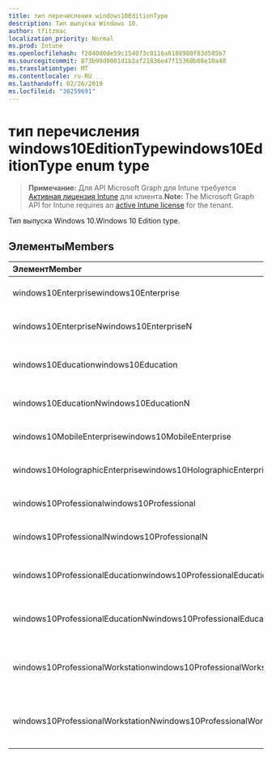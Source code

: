 ```yaml
---
title: тип перечисления windows10EditionType
description: Тип выпуска Windows 10.
author: tfitzmac
localization_priority: Normal
ms.prod: Intune
ms.openlocfilehash: f2840d0de59c154073c0116a6188980f83d585b7
ms.sourcegitcommit: 873b99d9001d1b2af21836e47f15360b08e10a40
ms.translationtype: MT
ms.contentlocale: ru-RU
ms.lasthandoff: 02/26/2019
ms.locfileid: "30259691"
---
```

# <a name="windows10editiontype-enum-type"></a><span data-ttu-id="30f71-103">тип перечисления windows10EditionType</span><span class="sxs-lookup"><span data-stu-id="30f71-103">windows10EditionType enum type</span></span>

> <span data-ttu-id="30f71-104">**Примечание:** Для API Microsoft Graph для Intune требуется [Активная лицензия Intune](https://go.microsoft.com/fwlink/?linkid=839381) для клиента.</span><span class="sxs-lookup"><span data-stu-id="30f71-104">**Note:** The Microsoft Graph API for Intune requires an [active Intune license](https://go.microsoft.com/fwlink/?linkid=839381) for the tenant.</span></span>

<span data-ttu-id="30f71-105">Тип выпуска Windows 10.</span><span class="sxs-lookup"><span data-stu-id="30f71-105">Windows 10 Edition type.</span></span>

## <a name="members"></a><span data-ttu-id="30f71-106">Элементы</span><span class="sxs-lookup"><span data-stu-id="30f71-106">Members</span></span>
|<span data-ttu-id="30f71-107">Элемент</span><span class="sxs-lookup"><span data-stu-id="30f71-107">Member</span></span>|<span data-ttu-id="30f71-108">Значение</span><span class="sxs-lookup"><span data-stu-id="30f71-108">Value</span></span>|<span data-ttu-id="30f71-109">Описание</span><span class="sxs-lookup"><span data-stu-id="30f71-109">Description</span></span>|
|:---|:---|:---|
|<span data-ttu-id="30f71-110">windows10Enterprise</span><span class="sxs-lookup"><span data-stu-id="30f71-110">windows10Enterprise</span></span>|<span data-ttu-id="30f71-111">нуль</span><span class="sxs-lookup"><span data-stu-id="30f71-111">0</span></span>|<span data-ttu-id="30f71-112">Windows 10 Корпоративная</span><span class="sxs-lookup"><span data-stu-id="30f71-112">Windows 10 Enterprise</span></span>|
|<span data-ttu-id="30f71-113">windows10EnterpriseN</span><span class="sxs-lookup"><span data-stu-id="30f71-113">windows10EnterpriseN</span></span>|<span data-ttu-id="30f71-114">1,1</span><span class="sxs-lookup"><span data-stu-id="30f71-114">1</span></span>|<span data-ttu-id="30f71-115">Windows 10 Ентерприсен</span><span class="sxs-lookup"><span data-stu-id="30f71-115">Windows 10 EnterpriseN</span></span>|
|<span data-ttu-id="30f71-116">windows10Education</span><span class="sxs-lookup"><span data-stu-id="30f71-116">windows10Education</span></span>|<span data-ttu-id="30f71-117">2</span><span class="sxs-lookup"><span data-stu-id="30f71-117">2</span></span>|<span data-ttu-id="30f71-118">Windows 10 для образовательных учреждений</span><span class="sxs-lookup"><span data-stu-id="30f71-118">Windows 10 Education</span></span>|
|<span data-ttu-id="30f71-119">windows10EducationN</span><span class="sxs-lookup"><span data-stu-id="30f71-119">windows10EducationN</span></span>|<span data-ttu-id="30f71-120">4</span><span class="sxs-lookup"><span data-stu-id="30f71-120">3</span></span>|<span data-ttu-id="30f71-121">Windows 10 Едукатионн</span><span class="sxs-lookup"><span data-stu-id="30f71-121">Windows 10 EducationN</span></span>|
|<span data-ttu-id="30f71-122">windows10MobileEnterprise</span><span class="sxs-lookup"><span data-stu-id="30f71-122">windows10MobileEnterprise</span></span>|<span data-ttu-id="30f71-123">4</span><span class="sxs-lookup"><span data-stu-id="30f71-123">4</span></span>|<span data-ttu-id="30f71-124">Windows 10 Mobile корпоративный</span><span class="sxs-lookup"><span data-stu-id="30f71-124">Windows 10 Mobile Enterprise</span></span>|
|<span data-ttu-id="30f71-125">windows10HolographicEnterprise</span><span class="sxs-lookup"><span data-stu-id="30f71-125">windows10HolographicEnterprise</span></span>|<span data-ttu-id="30f71-126">17:00</span><span class="sxs-lookup"><span data-stu-id="30f71-126">5</span></span>|<span data-ttu-id="30f71-127">Windows 10 holographic Корпоративная</span><span class="sxs-lookup"><span data-stu-id="30f71-127">Windows 10 Holographic Enterprise</span></span>|
|<span data-ttu-id="30f71-128">windows10Professional</span><span class="sxs-lookup"><span data-stu-id="30f71-128">windows10Professional</span></span>|<span data-ttu-id="30f71-129">6</span><span class="sxs-lookup"><span data-stu-id="30f71-129">6</span></span>|<span data-ttu-id="30f71-130">Windows 10 профессиональная</span><span class="sxs-lookup"><span data-stu-id="30f71-130">Windows 10 Professional</span></span>|
|<span data-ttu-id="30f71-131">windows10ProfessionalN</span><span class="sxs-lookup"><span data-stu-id="30f71-131">windows10ProfessionalN</span></span>|<span data-ttu-id="30f71-132">7</span><span class="sxs-lookup"><span data-stu-id="30f71-132">7</span></span>|<span data-ttu-id="30f71-133">Windows 10 Профессионалн</span><span class="sxs-lookup"><span data-stu-id="30f71-133">Windows 10 ProfessionalN</span></span>|
|<span data-ttu-id="30f71-134">windows10ProfessionalEducation</span><span class="sxs-lookup"><span data-stu-id="30f71-134">windows10ProfessionalEducation</span></span>|<span data-ttu-id="30f71-135">8,5</span><span class="sxs-lookup"><span data-stu-id="30f71-135">8</span></span>|<span data-ttu-id="30f71-136">Windows 10 профессиональная образование</span><span class="sxs-lookup"><span data-stu-id="30f71-136">Windows 10 Professional Education</span></span>|
|<span data-ttu-id="30f71-137">windows10ProfessionalEducationN</span><span class="sxs-lookup"><span data-stu-id="30f71-137">windows10ProfessionalEducationN</span></span>|<span data-ttu-id="30f71-138">10</span><span class="sxs-lookup"><span data-stu-id="30f71-138">9</span></span>|<span data-ttu-id="30f71-139">Windows 10 профессиональная Едукатионн</span><span class="sxs-lookup"><span data-stu-id="30f71-139">Windows 10 Professional EducationN</span></span>|
|<span data-ttu-id="30f71-140">windows10ProfessionalWorkstation</span><span class="sxs-lookup"><span data-stu-id="30f71-140">windows10ProfessionalWorkstation</span></span>|<span data-ttu-id="30f71-141">десяти</span><span class="sxs-lookup"><span data-stu-id="30f71-141">10</span></span>|<span data-ttu-id="30f71-142">Windows 10 профессиональная для рабочих станций</span><span class="sxs-lookup"><span data-stu-id="30f71-142">Windows 10 Professional for Workstations</span></span>|
|<span data-ttu-id="30f71-143">windows10ProfessionalWorkstationN</span><span class="sxs-lookup"><span data-stu-id="30f71-143">windows10ProfessionalWorkstationN</span></span>|<span data-ttu-id="30f71-144">-11:00</span><span class="sxs-lookup"><span data-stu-id="30f71-144">11</span></span>|<span data-ttu-id="30f71-145">Windows 10 профессиональная для рабочих станций N</span><span class="sxs-lookup"><span data-stu-id="30f71-145">Windows 10 Professional for Workstations N</span></span>|




